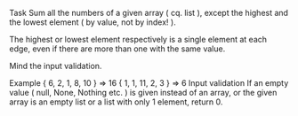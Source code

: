 Task
Sum all the numbers of a given array ( cq. list ), except the highest and the lowest element ( by value, not by index! ).

The highest or lowest element respectively is a single element at each edge, even if there are more than one with the same value.

Mind the input validation.

Example
{ 6, 2, 1, 8, 10 } => 16
{ 1, 1, 11, 2, 3 } => 6
Input validation
If an empty value ( null, None, Nothing etc. ) is given instead of an array, or the given array is an empty list or a list with only 1 element, return 0.
